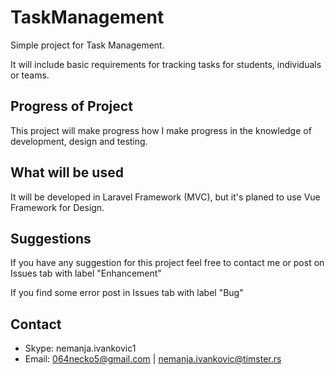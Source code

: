 # TaskManagement

Simple project for Task Management. 

It will include basic requirements for tracking tasks for students, individuals or teams.

## Progress of Project
This project will make progress how I make progress in the knowledge of development, design and testing.

## What will be used
It will be developed in Laravel Framework (MVC), but it's planed to use Vue Framework for Design.

 
## Suggestions
If you have any suggestion for this project feel free to contact me or post on Issues tab with label "Enhancement"

If you find some error post in Issues tab with label "Bug"

## Contact
* Skype: nemanja.ivankovic1
* Email: 064necko5@gmail.com | nemanja.ivankovic@timster.rs
